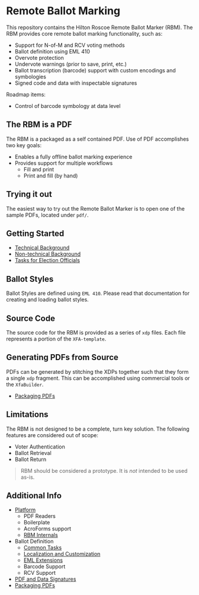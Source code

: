 # Remote Ballot Marking

This repository contains the Hilton Roscoe Remote Ballot Marker (RBM). The RBM provides core remote ballot marking functionality, such as:

- Support for N-of-M and RCV voting methods
- Ballot definition using EML 410
- Overvote protection
- Undervote warnings (prior to save, print, etc.)
- Ballot transcription (barcode) support with custom encodings and symbologies
- Signed code and data with inspectable signatures

Roadmap items:

- Control of barcode symbology at data level

## The RBM is a PDF

The RBM is a packaged as a self contained PDF. Use of PDF accomplishes two key goals:

- Enables a fully offline ballot marking experience
- Provides support for multiple workflows
  - Fill and print
  - Print and fill (by hand)

## Trying it out

The easiest way to try out the Remote Ballot Marker is to open one of the sample PDFs, located under `pdf/`.

## Getting Started

- [Technical Background](./docs/INTERNALS.md)
- [Non-technical Background](./docs/INTERACTION.md)
- [Tasks for Election Officials](./docs/TASKS.md)

## Ballot Styles

Ballot Styles are defined using `EML 410`. Please read that documentation for creating and loading ballot styles.

## Source Code

The source code for the RBM is provided as a series of `xdp` files. Each file represents a portion of the `XFA-template`.

## Generating PDFs from Source

PDFs can be generated by stitching the XDPs together such that they form a single `xdp` fragment. This can be accomplished using commercial tools or the `XfaBuilder`.

- [Packaging PDFs](./docs/PACKAGING.md)

## Limitations

The RBM is not designed to be a complete, turn key solution. The following features are considered out of scope:

- Voter Authentication
- Ballot Retrieval
- Ballot Return

> RBM should be considered a prototype. It is *not* intended to be used as-is.

## Additional Info

- [Platform](./docs/PLATFORM.md)
  - PDF Readers
  - Boilerplate
  - AcroForms support
  - [RBM Internals](./docs/INTERNALS.md)
- Ballot Definition
  - [Common Tasks](./docs/TASKS.md)
  - [Localization and Customization](./doc/LOCALIZATION.md)
  - [EML Extensions](./docs/EML-410_extensions.md)
  - Barcode Support
  - RCV Support
- [PDF and Data Signatures](./docs/SIGNATURES.md)
- [Packaging PDFs](./docs/packaging.md)
